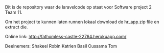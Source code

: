 Dit is de repository waar de laravelcode op staat voor Software project 2 Team 11.

Om het project te kunnen laten runnen lokaal download de hr_app.zip file en extract die.

Online link: http://fathomless-castle-22784.herokuapp.com/

Deelnemers:
Shakeel
Robin
Katrien
Basil
Oussama
Tom
